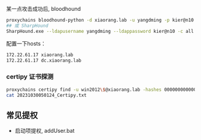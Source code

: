 

某一点攻击成功后, bloodhound

```sh
proxychains bloodhound-python -d xiaorang.lab -u yangdming -p kier@n10 -gc dc.xiaorang.lab -c all
## 或 SharpHound
SharpHound.exe --ldapusername yangdming --ldappassword kier@n10 -c all
```

配置一下hosts：

```sh
172.22.61.17 xiaorang.lab
172.22.61.17 dc.xiaorang.lab
```

### certipy 证书探测

```sh
proxychains certipy find -u win2012\$@xiaorang.lab -hashes 00000000000000000000000000000000:41a258d72365350640270508748c9675 -dc-ip 172.22.61.17 -vulnerable
cat 20231030050124_Certipy.txt
```

## 常见提权

* 启动项提权, addUser.bat
